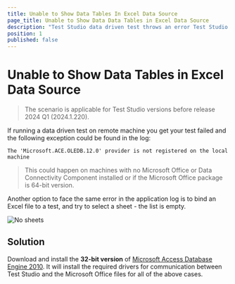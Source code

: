 ```yaml
---
title: Unable to Show Data Tables In Excel Data Source
page_title: Unable to Show Data Data Tables in Excel Data Source
description: "Test Studio data driven test throws an error Test Studio data bound test cannot bind excel file cannot select the sheets from the bound excel file error: The 'Microsoft.ACE.OLEDB.12.0' provider is not registered on the local machine"
position: 1
published: false
---
```

# Unable to Show Data Tables in Excel Data Source

> The scenario is applicable for Test Studio versions before release 2024 Q1 (2024.1.220).

If running a data driven test on remote machine you get your test failed and the following exception could be found in the log:

````
The 'Microsoft.ACE.OLEDB.12.0' provider is not registered on the local machine
````

> This could happen on machines with no Microsoft Office or Data Connectivity Component installed or if the Microsoft Office package is 64-bit version.

Another option to face the same error in the application log is to bind an Excel file to a test, and try to select a sheet - the list is empty. 

![No sheets][1]

## Solution

Download and install the **32-bit version** of <a href="https://www.microsoft.com/en-us/download/details.aspx?id=13255" target="_blank">Microsoft Access Database Engine 2010</a>. It will install the required drivers for communication between Test Studio and the Microsoft Office files for all of the above cases.

[1]: /img/troubleshooting-guide/test-execution-problems-tg/unable-to-show-data/fig1.png